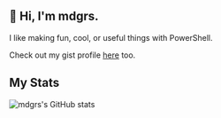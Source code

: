 ## 👋 Hi, I'm mdgrs.

I like making fun, cool, or useful things with PowerShell.

Check out my gist profile [here](https://gist.github.com/mdgrs-mei) too.

## My Stats

![mdgrs's GitHub stats](https://github-readme-stats.vercel.app/api?username=mdgrs-mei&show_icons=true&theme=radical)
